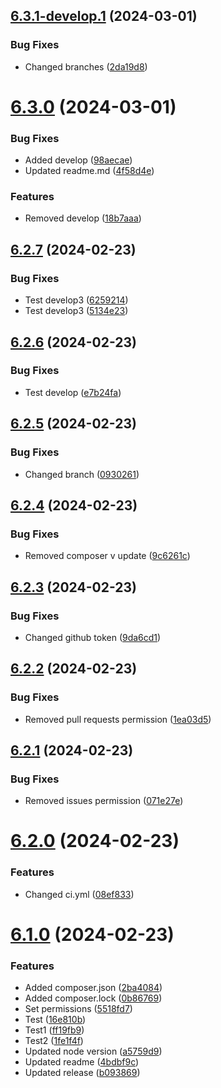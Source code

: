 ## [6.3.1-develop.1](https://github.com/triveon/product-sustainability/compare/v6.3.0...v6.3.1-develop.1) (2024-03-01)


### Bug Fixes

* Changed branches ([2da19d8](https://github.com/triveon/product-sustainability/commit/2da19d8a4455a35196f7b2f356dbd80d8fc8893d))

# [6.3.0](https://github.com/triveon/product-sustainability/compare/v6.2.7...v6.3.0) (2024-03-01)


### Bug Fixes

* Added develop ([98aecae](https://github.com/triveon/product-sustainability/commit/98aecae0295d800400ba789afefaf86f3825b237))
* Updated readme.md ([4f58d4e](https://github.com/triveon/product-sustainability/commit/4f58d4ee39e40c4c6267280b0e878d681cce5173))


### Features

* Removed develop ([18b7aaa](https://github.com/triveon/product-sustainability/commit/18b7aaaa3d1a1830d367430320a7737dc1d7e315))

## [6.2.7](https://github.com/triveon/product-sustainability/compare/v6.2.6...v6.2.7) (2024-02-23)


### Bug Fixes

* Test develop3 ([6259214](https://github.com/triveon/product-sustainability/commit/62592140e9747d2ef373d09b547064433154a445))
* Test develop3 ([5134e23](https://github.com/triveon/product-sustainability/commit/5134e231b65ed68f937af6c9ebb62d9278726020))

## [6.2.6](https://github.com/triveon/product-sustainability/compare/v6.2.5...v6.2.6) (2024-02-23)


### Bug Fixes

* Test develop ([e7b24fa](https://github.com/triveon/product-sustainability/commit/e7b24fa5cc7806c7aabe2bfc1e5187b9d171c2fb))

## [6.2.5](https://github.com/triveon/product-sustainability/compare/v6.2.4...v6.2.5) (2024-02-23)


### Bug Fixes

* Changed branch ([0930261](https://github.com/triveon/product-sustainability/commit/0930261fb5c5694199dfe27dea44182707588ddd))

## [6.2.4](https://github.com/triveon/product-sustainability/compare/v6.2.3...v6.2.4) (2024-02-23)


### Bug Fixes

* Removed composer v update ([9c6261c](https://github.com/triveon/product-sustainability/commit/9c6261ce10deb36ba8fa217126291b381daff076))

## [6.2.3](https://github.com/triveon/product-sustainability/compare/v6.2.2...v6.2.3) (2024-02-23)


### Bug Fixes

* Changed github token ([9da6cd1](https://github.com/triveon/product-sustainability/commit/9da6cd1ea8f2cd3cefb2c4c77672dd7b89b4f784))

## [6.2.2](https://github.com/triveon/product-sustainability/compare/v6.2.1...v6.2.2) (2024-02-23)


### Bug Fixes

* Removed pull requests permission ([1ea03d5](https://github.com/triveon/product-sustainability/commit/1ea03d59e67085a0b7c9f617c7af8fdfb0969240))

## [6.2.1](https://github.com/triveon/product-sustainability/compare/v6.2.0...v6.2.1) (2024-02-23)


### Bug Fixes

* Removed issues permission ([071e27e](https://github.com/triveon/product-sustainability/commit/071e27e7d40db2e999af45447dabfcbcb82df23d))

# [6.2.0](https://github.com/triveon/product-sustainability/compare/v6.1.0...v6.2.0) (2024-02-23)


### Features

* Changed ci.yml ([08ef833](https://github.com/triveon/product-sustainability/commit/08ef83346083a4c0bc52fc731c9bd1f6931179a4))

# [6.1.0](https://github.com/triveon/product-sustainability/compare/v6.0.3...v6.1.0) (2024-02-23)


### Features

* Added composer.json ([2ba4084](https://github.com/triveon/product-sustainability/commit/2ba4084a3f6fbaf8a9f03b869c5170ad603401f2))
* Added composer.lock ([0b86769](https://github.com/triveon/product-sustainability/commit/0b8676948b2373a90f97af087987fbe694fe638b))
* Set permissions ([5518fd7](https://github.com/triveon/product-sustainability/commit/5518fd7fcc8a866cbd0ddd2a3b33bd4677b0baa0))
* Test ([16e810b](https://github.com/triveon/product-sustainability/commit/16e810b2bc7e4d812afc4b1614415d2ee0cc3769))
* Test1 ([ff19fb9](https://github.com/triveon/product-sustainability/commit/ff19fb94c093d9e8744adff535a83ab124ada34c))
* Test2 ([1fe1f4f](https://github.com/triveon/product-sustainability/commit/1fe1f4fb94123d6843a1cc0c423cf6ddbb3ce5f2))
* Updated node version ([a5759d9](https://github.com/triveon/product-sustainability/commit/a5759d923dc2a497a011d7488cd13f6e86804ad3))
* Updated readme ([4bdbf9c](https://github.com/triveon/product-sustainability/commit/4bdbf9cf281ff669a675ce3849864eab86d61ab1))
* Updated release ([b093869](https://github.com/triveon/product-sustainability/commit/b093869c498894b4a6e6404e699f946bee902d7f))
